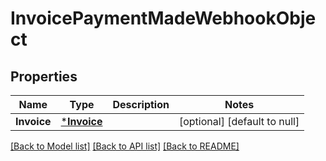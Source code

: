 # InvoicePaymentMadeWebhookObject

## Properties

 Name        | Type                       | Description | Notes                        
-------------|----------------------------|-------------|------------------------------
 **Invoice** | [***Invoice**](Invoice.md) |             | [optional] [default to null] 

[[Back to Model list]](../README.md#documentation-for-models) [[Back to API list]](../README.md#documentation-for-api-endpoints) [[Back to README]](../README.md)

